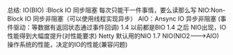 总结:
IO(BIO) :Block IO 同步阻塞 每次只能干一件事情，要么读那么写
NIO:Non-Block IO 同步非阻塞（可以使用线程实现异步）
AIO：Ansync IO 异步非阻塞 (事件驱动：等数据有返回状态通过事件回调)
1.4 以前都是BIO
1.4 之后 NIO出现，IO性能得到大幅度提升(对性能要求) Netty 默认用的NIO
1.7 NIO(NIO2--->AIO) 操作系统的性能，决定的IO的性能(兼容问题)
